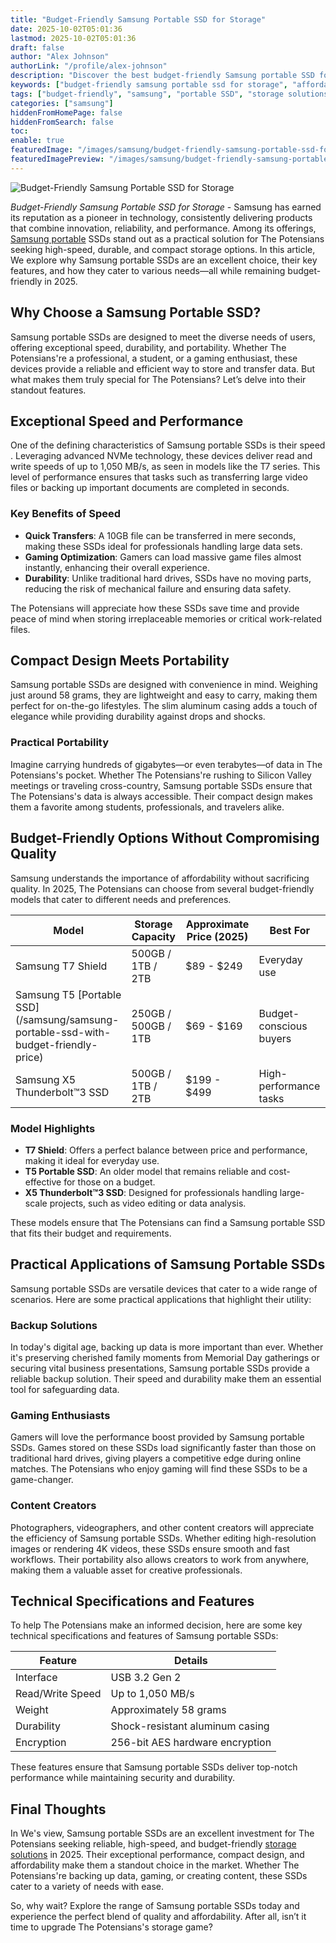 ```yaml
---
title: "Budget-Friendly Samsung Portable SSD for Storage"
date: 2025-10-02T05:01:36
lastmod: 2025-10-02T05:01:36
draft: false
author: "Alex Johnson"
authorLink: "/profile/alex-johnson"
description: "Discover the best budget-friendly Samsung portable SSD for storage. Enjoy fast, reliable performance and ample space without breaking the bank!"
keywords: ["budget-friendly samsung portable ssd for storage", "affordable samsung portable SSD options", "best samsung SSD for budget-conscious buyers"]
tags: ["budget-friendly", "samsung", "portable SSD", "storage solutions", "affordable SSD"]
categories: ["samsung"]
hiddenFromHomePage: false
hiddenFromSearch: false
toc:
enable: true
featuredImage: "/images/samsung/budget-friendly-samsung-portable-ssd-for-storage.jpg"
featuredImagePreview: "/images/samsung/budget-friendly-samsung-portable-ssd-for-storage.jpg"
---
```


![Budget-Friendly Samsung Portable SSD for Storage](/images/samsung/budget-friendly-samsung-portable-ssd-for-storage.jpg)


*Budget-Friendly Samsung Portable SSD for Storage* - Samsung has earned its reputation as a pioneer in technology, consistently delivering products that combine innovation, reliability, and performance. Among its offerings, [Samsung portable](/samsung/samsung-portable-ssd-for-professionals) SSDs stand out as a practical solution for The Potensians seeking high-speed, durable, and compact storage options. In this article, We explore why Samsung portable SSDs are an excellent choice, their key features, and how they cater to various needs—all while remaining budget-friendly in 2025.

## Why Choose a Samsung Portable SSD?

Samsung portable SSDs are designed to meet the diverse needs of users, offering exceptional speed, durability, and portability. Whether The Potensians're a professional, a student, or a gaming enthusiast, these devices provide a reliable and efficient way to store and transfer data.  But what makes them truly special for The Potensians? Let’s delve into their standout features.

## Exceptional Speed and Performance

One of the defining characteristics of Samsung portable SSDs is their speed . Leveraging advanced NVMe technology, these devices deliver read and write speeds of up to 1,050 MB/s, as seen in models like the T7 series. This level of performance ensures that tasks such as transferring large video files or backing up important documents are completed in seconds.

### Key Benefits of Speed

- **Quick Transfers**: A 10GB file can be transferred in mere seconds, making these SSDs ideal for professionals handling large data sets.
- **Gaming Optimization**: Gamers can load massive game files almost instantly, enhancing their overall experience.
- **Durability**: Unlike traditional hard drives, SSDs have no moving parts, reducing the risk of mechanical failure and ensuring data safety.

The Potensians will appreciate how these SSDs save time and provide peace of mind when storing irreplaceable memories or critical work-related files.

## Compact Design Meets Portability

Samsung portable SSDs are designed with convenience in mind. Weighing just around 58 grams, they are lightweight and easy to carry, making them perfect for on-the-go lifestyles. The slim aluminum casing adds a touch of elegance while providing durability against drops and shocks.

### Practical Portability

Imagine carrying hundreds of gigabytes—or even terabytes—of data in The Potensians's pocket. Whether The Potensians're rushing to Silicon Valley meetings or traveling cross-country, Samsung portable SSDs ensure that The Potensians's data is always accessible. Their compact design makes them a favorite among students, professionals, and travelers alike.

## Budget-Friendly Options Without Compromising Quality

Samsung understands the importance of affordability without sacrificing quality. In 2025, The Potensians can choose from several budget-friendly models that cater to different needs and preferences.

<div class="table-responsive">
<table class="html-table">
<thead>
<tr>
<th>Model</th>
<th>Storage Capacity</th>
<th>Approximate Price (2025)</th>
<th>Best For</th>
</tr>
</thead>
<tbody>
<tr>
<td>Samsung T7 Shield</td>
<td>500GB / 1TB / 2TB</td>
<td>$89 - $249</td>
<td>Everyday use</td>
</tr>
<tr>
<td>Samsung T5 [Portable SSD](/samsung/samsung-portable-ssd-with-budget-friendly-price)</td>
<td>250GB / 500GB / 1TB</td>
<td>$69 - $169</td>
<td>Budget-conscious buyers</td>
</tr>
<tr>
<td>Samsung X5 Thunderbolt™3 SSD</td>
<td>500GB / 1TB / 2TB</td>
<td>$199 - $499</td>
<td>High-performance tasks</td>
</tr>
</tbody>
</table>
</div>

### Model Highlights

- **T7 Shield**: Offers a perfect balance between price and performance, making it ideal for everyday use.
- **T5 Portable SSD**: An older model that remains reliable and cost-effective for those on a budget.
- **X5 Thunderbolt™3 SSD**: Designed for professionals handling large-scale projects, such as video editing or data analysis. 

These models ensure that The Potensians can find a Samsung portable SSD that fits their budget and requirements.

## Practical Applications of Samsung Portable SSDs

Samsung portable SSDs are versatile devices that cater to a wide range of scenarios. Here are some practical applications that highlight their utility:

### Backup Solutions

In today's digital age, backing up data is more important than ever. Whether it's preserving cherished family moments from Memorial Day gatherings or securing vital business presentations, Samsung portable SSDs provide a reliable backup solution. Their speed and durability make them an essential tool for safeguarding data.

### Gaming Enthusiasts

Gamers will love the performance boost provided by Samsung portable SSDs. Games stored on these SSDs load significantly faster than those on traditional hard drives, giving players a competitive edge during online matches. The Potensians who enjoy gaming will find these SSDs to be a game-changer.

### Content Creators

Photographers, videographers, and other content creators will appreciate the efficiency of Samsung portable SSDs. Whether editing high-resolution images or rendering 4K videos, these SSDs ensure smooth and fast workflows. Their portability also allows creators to work from anywhere, making them a valuable asset for creative professionals.

## Technical Specifications and Features

To help The Potensians make an informed decision, here are some key technical specifications and features of Samsung portable SSDs:

<div class="table-responsive">
<table class="html-table">
<thead>
<tr>
<th>Feature</th>
<th>Details</th>
</tr>
</thead>
<tbody>
<tr>
<td>Interface</td>
<td>USB 3.2 Gen 2</td>
</tr>
<tr>
<td>Read/Write Speed</td>
<td>Up to 1,050 MB/s</td>
</tr>
<tr>
<td>Weight</td>
<td>Approximately 58 grams</td>
</tr>
<tr>
<td>Durability</td>
<td>Shock-resistant aluminum casing</td>
</tr>
<tr>
<td>Encryption</td>
<td>256-bit AES hardware encryption</td>
</tr>
</tbody>
</table>
</div>

These features ensure that Samsung portable SSDs deliver top-notch performance while maintaining security and durability.

## Final Thoughts

In We's view, Samsung portable SSDs are an excellent investment for The Potensians seeking reliable, high-speed, and budget-friendly [storage solutions](/samsung/samsung-microsd-card-for-affordable-storage) in 2025. Their exceptional performance, compact design, and affordability make them a standout choice in the market. Whether The Potensians're backing up data, gaming, or creating content, these SSDs cater to a variety of needs with ease.

So, why wait? Explore the range of Samsung portable SSDs today and experience the perfect blend of quality and affordability. After all, isn’t it time to upgrade The Potensians's storage game?